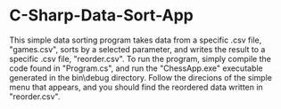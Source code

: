 # C-Sharp-Data-Sort-App

This simple data sorting program takes data from a specific .csv file, "games.csv", sorts by a selected parameter, and writes the result to a specific .csv file, "reorder.csv". To run the program, simply compile the code found in "Program.cs", and run the "ChessApp.exe" executable generated in the bin\debug directory. Follow the direcions of the simple menu that appears, and you should find the reordered data written in "reorder.csv".
